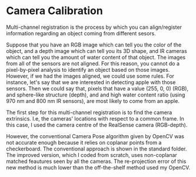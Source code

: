 # Camera Calibration

Multi-channel registration is the process by which you can align/register information regarding an object coming from different sesors. 

Suppose that you have an RGB image which can tell you the color of the object, and a depth image which can tell you its 3D shape, and IR
cameras which can tell you the amount of water content of that object. The images from all of the sensors are not aligned. For this reason, 
you cannot do a pixel-by-pixel analysis to identify an object based on those images. However, if we had the images aligned, we could
use some rules. For instance, let's say that we are interested in detecting apple with those sensors. Then we could say that, 
pixels that have a value (255, 0, 0) (RGB), and sphere-like structure (depth), and and high water content 
ratio (using 970 nm and 800 nm IR sensors), are most likely to come from an apple. 

The first step for this multi-channel registration is to find the camera extrinsics. I.e, the cameras' locations with respect 
to a common frame. In this case, I used the camera centre of the RealSense camera (RGB-depth). 

However, the conventional Camera Pose algorithm given by OpenCV was not accurate enough because it relies on coplanar points from 
a checkerboard. The conventional approach is shown in the standard folder. The improved version, which I coded from scratch, uses non-coplanar matched feautures seen by all the cameras. The re-projection error of this new method is much lower than the off-the-shelf method used my OpenCV. 
